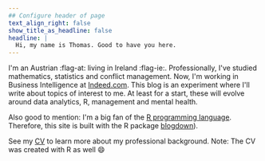 ```yaml
---
## Configure header of page
text_align_right: false
show_title_as_headline: false
headline: |
  Hi, my name is Thomas. Good to have you here.
---
```


<!-- this is a subheadline -->
I'm an Austrian :flag-at: living in Ireland :flag-ie:. Professionally, I've studied mathematics, statistics and conflict management. Now, I'm working in Business Intelligence at [Indeed.com](https://indeed.com/). This blog is an experiment where I'll write about topics of interest to me. At least for a start, these will evolve around data analytics, R, management and mental health.

Also good to mention: I'm a big fan of the [R programming language](https://cran.r-project.org/). Therefore, this site is built with the R package [blogdown](https://pkgs.rstudio.com/blogdown/)).

See my [CV](/cv/) to learn more about my professional background. Note: The CV was created with R as well :smile:
